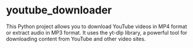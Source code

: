 # youtube_downloader
This Python project allows you to download YouTube videos in MP4 format or extract audio in MP3 format. It uses the yt-dlp library, a powerful tool for downloading content from YouTube and other video sites.
